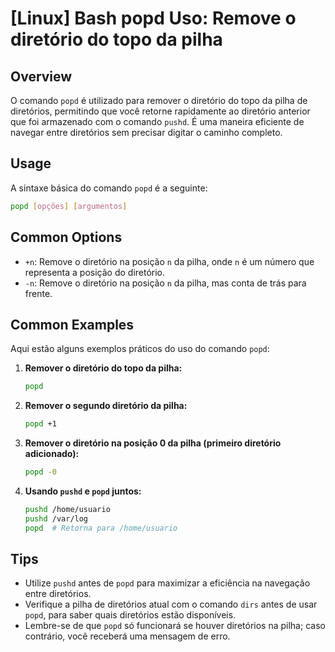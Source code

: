 # [Linux] Bash popd Uso: Remove o diretório do topo da pilha

## Overview
O comando `popd` é utilizado para remover o diretório do topo da pilha de diretórios, permitindo que você retorne rapidamente ao diretório anterior que foi armazenado com o comando `pushd`. É uma maneira eficiente de navegar entre diretórios sem precisar digitar o caminho completo.

## Usage
A sintaxe básica do comando `popd` é a seguinte:

```bash
popd [opções] [argumentos]
```

## Common Options
- `+n`: Remove o diretório na posição `n` da pilha, onde `n` é um número que representa a posição do diretório.
- `-n`: Remove o diretório na posição `n` da pilha, mas conta de trás para frente.

## Common Examples
Aqui estão alguns exemplos práticos do uso do comando `popd`:

1. **Remover o diretório do topo da pilha:**
   ```bash
   popd
   ```

2. **Remover o segundo diretório da pilha:**
   ```bash
   popd +1
   ```

3. **Remover o diretório na posição 0 da pilha (primeiro diretório adicionado):**
   ```bash
   popd -0
   ```

4. **Usando `pushd` e `popd` juntos:**
   ```bash
   pushd /home/usuario
   pushd /var/log
   popd  # Retorna para /home/usuario
   ```

## Tips
- Utilize `pushd` antes de `popd` para maximizar a eficiência na navegação entre diretórios.
- Verifique a pilha de diretórios atual com o comando `dirs` antes de usar `popd`, para saber quais diretórios estão disponíveis.
- Lembre-se de que `popd` só funcionará se houver diretórios na pilha; caso contrário, você receberá uma mensagem de erro.